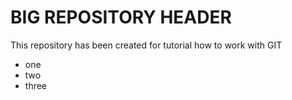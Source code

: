 # BIG REPOSITORY HEADER
This repository has been created for tutorial how to work with GIT

- one
- two
- three